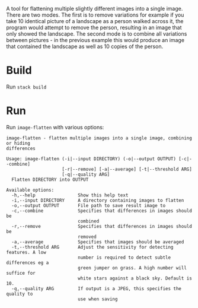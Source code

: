 A tool for flattening multiple slightly different images into a single image. There are two modes. The first is to remove variations for example if you take 10 identical picture of a landscape as a person walked across it, the program would attempt to remove the person, resulting in an image that only showed the landscape. The second mode is to combine all variations between pictures - in the previous example this would produce an image that contained the landscape as well as 10 copies of the person.

# Build

Run `stack build`

# Run

Run `image-flatten` with various options:

    image-flatten - flatten multiple images into a single image, combining or hiding
    differences

    Usage: image-flatten (-i|--input DIRECTORY) (-o|--output OUTPUT) [-c|--combine]
                         [-r|--remove] [-a|--average] [-t|--threshold ARG]
                         [-q|--quality ARG]
      Flatten DIRECTORY into OUTPUT

    Available options:
      -h,--help                Show this help text
      -i,--input DIRECTORY     A directory containing images to flatten
      -o,--output OUTPUT       File path to save result image to
      -c,--combine             Specifies that differences in images should be
                               combined
      -r,--remove              Specifies that differences in images should be
                               removed
      -a,--average             Specifies that images should be averaged
      -t,--threshold ARG       Adjust the sensitivity for detecting features. A low
                               number is required to detect subtle differences eg a
                               green jumper on grass. A high number will suffice for
                               white stars against a black sky. Default is 10.
      -q,--quality ARG         If output is a JPEG, this specifies the quality to
                               use when saving
